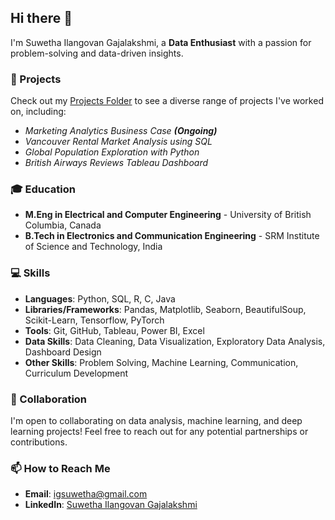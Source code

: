 ## Hi there 👋

I'm Suwetha Ilangovan Gajalakshmi, a **Data Enthusiast** with a passion for problem-solving and data-driven insights.

### 📂 Projects   
Check out my [Projects Folder](https://github.com/Suwethaig/Projects.git) to see a diverse range of projects I've worked on, including:  
- *Marketing Analytics Business Case **(Ongoing)***
- *Vancouver Rental Market Analysis using SQL*
- *Global Population Exploration with Python*
- *British Airways Reviews Tableau Dashboard*

### 🎓 Education  
- **M.Eng in Electrical and Computer Engineering** - University of British Columbia, Canada  
- **B.Tech in Electronics and Communication Engineering** - SRM Institute of Science and Technology, India  

### 💻 Skills  
- **Languages**: Python, SQL, R, C, Java
- **Libraries/Frameworks**: Pandas, Matplotlib, Seaborn, BeautifulSoup, Scikit-Learn, Tensorflow, PyTorch
- **Tools**: Git, GitHub, Tableau, Power BI, Excel  
- **Data Skills**: Data Cleaning, Data Visualization, Exploratory Data Analysis, Dashboard Design  
- **Other Skills**: Problem Solving, Machine Learning, Communication, Curriculum Development

### 🔭 Collaboration  
I'm open to collaborating on data analysis, machine learning, and deep learning projects! Feel free to reach out for any potential partnerships or contributions.

### 📫 How to Reach Me  
- **Email**: igsuwetha@gmail.com  
- **LinkedIn**: [Suwetha Ilangovan Gajalakshmi](www.linkedin.com/in/suwethaig)
